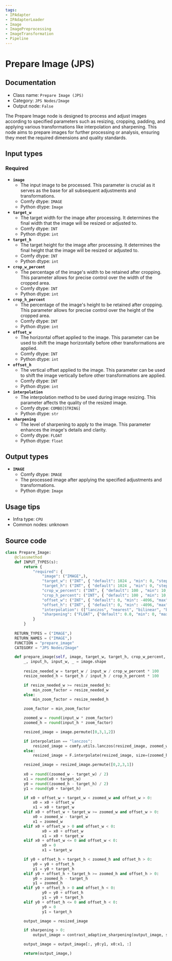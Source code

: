 ```yaml
---
tags:
- IPAdapter
- IPAdapterLoader
- Image
- ImagePreprocessing
- ImageTransformation
- Pipeline
---
```


# Prepare Image (JPS)
## Documentation
- Class name: `Prepare Image (JPS)`
- Category: `JPS Nodes/Image`
- Output node: `False`

The Prepare Image node is designed to process and adjust images according to specified parameters such as resizing, cropping, padding, and applying various transformations like interpolation and sharpening. This node aims to prepare images for further processing or analysis, ensuring they meet the required dimensions and quality standards.
## Input types
### Required
- **`image`**
    - The input image to be processed. This parameter is crucial as it serves as the base for all subsequent adjustments and transformations.
    - Comfy dtype: `IMAGE`
    - Python dtype: `Image`
- **`target_w`**
    - The target width for the image after processing. It determines the final width that the image will be resized or adjusted to.
    - Comfy dtype: `INT`
    - Python dtype: `int`
- **`target_h`**
    - The target height for the image after processing. It determines the final height that the image will be resized or adjusted to.
    - Comfy dtype: `INT`
    - Python dtype: `int`
- **`crop_w_percent`**
    - The percentage of the image's width to be retained after cropping. This parameter allows for precise control over the width of the cropped area.
    - Comfy dtype: `INT`
    - Python dtype: `int`
- **`crop_h_percent`**
    - The percentage of the image's height to be retained after cropping. This parameter allows for precise control over the height of the cropped area.
    - Comfy dtype: `INT`
    - Python dtype: `int`
- **`offset_w`**
    - The horizontal offset applied to the image. This parameter can be used to shift the image horizontally before other transformations are applied.
    - Comfy dtype: `INT`
    - Python dtype: `int`
- **`offset_h`**
    - The vertical offset applied to the image. This parameter can be used to shift the image vertically before other transformations are applied.
    - Comfy dtype: `INT`
    - Python dtype: `int`
- **`interpolation`**
    - The interpolation method to be used during image resizing. This parameter affects the quality of the resized image.
    - Comfy dtype: `COMBO[STRING]`
    - Python dtype: `str`
- **`sharpening`**
    - The level of sharpening to apply to the image. This parameter enhances the image's details and clarity.
    - Comfy dtype: `FLOAT`
    - Python dtype: `float`
## Output types
- **`IMAGE`**
    - Comfy dtype: `IMAGE`
    - The processed image after applying the specified adjustments and transformations.
    - Python dtype: `Image`
## Usage tips
- Infra type: `CPU`
- Common nodes: unknown


## Source code
```python
class Prepare_Image:
    @classmethod
    def INPUT_TYPES(s):
        return {
            "required": {
                "image": ("IMAGE",),
                "target_w": ("INT", { "default": 1024 , "min": 0, "step": 8, "display": "number" }),
                "target_h": ("INT", { "default": 1024 , "min": 0, "step": 8, "display": "number" }),
                "crop_w_percent": ("INT", { "default": 100 , "min": 10, "max": 100, "step": 1, "display": "number" }),
                "crop_h_percent": ("INT", { "default": 100 , "min": 10, "max": 100, "step": 1, "display": "number" }),
                "offset_w": ("INT", { "default": 0, "min": -4096, "max": 4096, "step": 1, "display": "number" }),
                "offset_h": ("INT", { "default": 0, "min": -4096, "max": 4096, "step": 1, "display": "number" }),
                "interpolation": (["lanczos", "nearest", "bilinear", "bicubic", "area", "nearest-exact"],),
                "sharpening": ("FLOAT", {"default": 0.0, "min": 0, "max": 1, "step": 0.05}),
            }
        }
    
    RETURN_TYPES = ("IMAGE",)
    RETURN_NAMES = ("IMAGE",)
    FUNCTION = "prepare_image"
    CATEGORY = "JPS Nodes/Image"

    def prepare_image(self, image, target_w, target_h, crop_w_percent, crop_h_percent, offset_w, offset_h, interpolation, sharpening, padding_left, padding_right, padding_top, padding_bottom):
        _, input_h, input_w, _ = image.shape
   
        resize_needed_w = target_w / input_w / crop_w_percent * 100
        resize_needed_h = target_h / input_h / crop_h_percent * 100

        if resize_needed_w >= resize_needed_h:
            min_zoom_factor = resize_needed_w
        else:
            min_zoom_factor = resize_needed_h

        zoom_factor = min_zoom_factor

        zoomed_w = round(input_w * zoom_factor)
        zoomed_h = round(input_h * zoom_factor)

        resized_image = image.permute([0,3,1,2])

        if interpolation == "lanczos":
            resized_image = comfy.utils.lanczos(resized_image, zoomed_w, zoomed_h)
        else:
            resized_image = F.interpolate(resized_image, size=(zoomed_h, zoomed_w), mode=interpolation)

        resized_image = resized_image.permute([0,2,3,1])
        
        x0 = round((zoomed_w - target_w) / 2)
        x1 = round(x0 + target_w)
        y0 = round((zoomed_h - target_h) / 2)
        y1 = round(y0 + target_h)

        if x0 + offset_w + target_w < zoomed_w and offset_w > 0:
            x0 = x0 + offset_w
            x1 = x0 + target_w
        elif x0 + offset_w + target_w >= zoomed_w and offset_w > 0:
            x0 = zoomed_w - target_w 
            x1 = zoomed_w
        elif x0 + offset_w > 0 and offset_w < 0:
                x0 = x0 + offset_w
                x1 = x0 + target_w
        elif x0 + offset_w <= 0 and offset_w < 0:
                x0 = 0
                x1 = target_w

        if y0 + offset_h + target_h < zoomed_h and offset_h > 0:
            y0 = y0 + offset_h
            y1 = y0 + target_h
        elif y0 + offset_h + target_h >= zoomed_h and offset_h > 0:
            y0 = zoomed_h - target_h 
            y1 = zoomed_h
        elif y0 + offset_h > 0 and offset_h < 0:
                y0 = y0 + offset_h
                y1 = y0 + target_h
        elif y0 + offset_h <= 0 and offset_h < 0:
                y0 = 0
                y1 = target_h

        output_image = resized_image

        if sharpening > 0:
            output_image = contrast_adaptive_sharpening(output_image, sharpening)

        output_image = output_image[:, y0:y1, x0:x1, :]

        return(output_image,)

```
